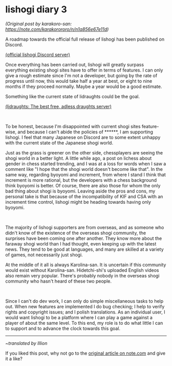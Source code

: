 # lishogi diary 3 #

*(Original post by karakoro-san: https://note.com/karakorororo/n/n1a856e67e11d)*

A roadmap towards the official full release of lishogi has been published on Discord.

[(official lishogi Discord server)](https://discord.gg/YFtpMGg3rR)

Once everything has been carried out, lishogi will greatly surpass everything existing shogi sites have to offer in terms of features. I can only give a rough estimate since I'm not a developer, but going by the rate of progress until now, this would take half a year at best, or eight to nine months if they proceed normally. Maybe a year would be a good estimate.

Something like the current state of lidraughts could be the goal.

[(lidraughts: The best free, adless draughts server)](https://lidraughts.org/)

<br/>

To be honest, because I'm disappointed with current shogi sites feature-wise, and because I can't abide the policies of \*\*\*\*\*\*, I am supporting lishogi. I feel that many Japanese on Discord are to some extent unhappy with the current state of the Japanese shogi world.

Just as the grass is greener on the other side, chessplayers are seeing the shogi world in a better light. A little while ago, a post on lichess about gender in chess started trending, and I was at a loss for words when I saw a comment like "I hope that the shogi world doesn't become like that". In the same way, regarding byoyomi and increment, from where I stand I think that increment is more rational, but the developers with a chess background think byoyomi is better. Of course, there are also those for whom the only bad thing about shogi is byoyomi. Leaving aside the pros and cons, my personal take is that because of the incompatibility of KIF and CSA with an increment time control, lishogi might be heading towards having only byoyomi.

<br/>

The majority of lishogi supporters are from overseas, and as someone who didn't know of the existence of the overseas shogi community, the surprises have been coming one after another. They know more about the faraway shogi world than I had thought, even keeping up with the latest news. They tend to be good at languages, and many are skilled at a variety of games, not necessarily just shogi.

At the middle of it all is always Karolina-san. It is uncertain if this community would exist without Karolina-san. Hidetchi-shi's uploaded English videos also remain very popular. There's probably nobody in the overseas shogi community who hasn't heard of these two people.

<br/>

Since I can't do dev work, I can only do simple miscellaneous tasks to help out. When new features are implemented I do bug checking; I help to verify rights and copyright issues; and I polish translations. As an individual user, I would want lishogi to be a platform where I can play a game against a player of about the same level. To this end, my role is to do what little I can to support and to advance the clock towards this goal.


------

*~translated by Illion*

If you liked this post, why not go to the [original article on note.com](https://note.com/karakorororo/n/n1a856e67e11d) and give it a like?